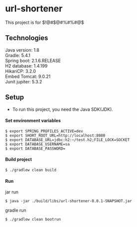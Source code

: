 # url-shortener  
This project is for $!@#$@#$%#$%#$%#$%#@$  
## Technologies  
Java version: 1.8  
Gradle: 5.4.1  
Spring boot: 2.1.6.RELEASE  
H2 database: 1.4.199  
HikariCP: 3.2.0  
Embed Tomcat: 9.0.21  
Junit jupiter: 5.3.2  
## Setup  
* To run this project, you need the Java SDK(JDK).    
#### Set environment variables  
```  
$ export SPRING_PROFILES_ACTIVE=dev
$ export SHORT_ROOT_URL=http://localhost:8080
$ export DATABASE_URL=jdbc:h2:~/test.h2;FILE_LOCK=SOCKET
$ export DATABASE_USERNAME=sa
$ export DATABASE_PASSWORD=
```  
#### Build project    
```  
$ ./gradlew clean build
```  
#### Run  
jar run  
```  
$ java -jar ./build/libs/url-shortener-0.0.1-SNAPSHOT.jar
```  
gradle run  
```  
$ ./gradlew clean bootrun
```  
